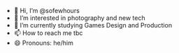 - 👋 Hi, I’m @sofewhours
- 👀 I’m interested in photography and new tech
- 🌱 I’m currently studying Games Design and Production
- 📫 How to reach me tbc
- 😄 Pronouns: he/him
